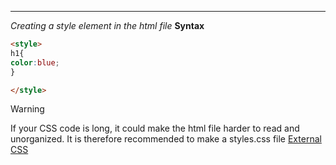 ***
*Creating a style element in the html file*
**Syntax**
```html
<style>
h1{
color:blue;
}

</style>
```

>[!warning]
>If your CSS code is long, it could make the html file harder to read and unorganized.
>It is therefore recommended to make a styles.css file [External  CSS](External%20%20CSS.md)
